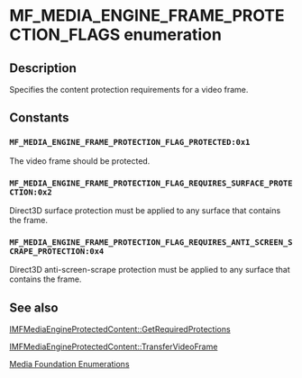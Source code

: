 # MF_MEDIA_ENGINE_FRAME_PROTECTION_FLAGS enumeration

## Description

Specifies the content protection requirements for a video frame.

## Constants

### `MF_MEDIA_ENGINE_FRAME_PROTECTION_FLAG_PROTECTED:0x1`

The video frame should be protected.

### `MF_MEDIA_ENGINE_FRAME_PROTECTION_FLAG_REQUIRES_SURFACE_PROTECTION:0x2`

Direct3D surface protection must be applied to any surface that contains the frame.

### `MF_MEDIA_ENGINE_FRAME_PROTECTION_FLAG_REQUIRES_ANTI_SCREEN_SCRAPE_PROTECTION:0x4`

Direct3D anti-screen-scrape protection must be applied to any surface that contains the frame.

## See also

[IMFMediaEngineProtectedContent::GetRequiredProtections](https://learn.microsoft.com/windows/desktop/api/mfmediaengine/nf-mfmediaengine-imfmediaengineprotectedcontent-getrequiredprotections)

[IMFMediaEngineProtectedContent::TransferVideoFrame](https://learn.microsoft.com/windows/desktop/api/mfmediaengine/nf-mfmediaengine-imfmediaengineprotectedcontent-transfervideoframe)

[Media Foundation Enumerations](https://learn.microsoft.com/windows/desktop/medfound/media-foundation-enumerations)